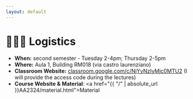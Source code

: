 ```yaml
---
layout: default
---
```


# 👷🏼‍♂️ Logistics 


- **When:** second semester - Tuesday 2-4pm; Thursday 2-5pm
- **Where:** Aula 1, Building RM018 (via castro laurenziano)
- **Classroom Website:** [classroom.google.com/c/NjYyNzIyMjc0MTU2](classroom.google.com/c/NjYyNzIyMjc0MTU2) (I will provide the access code during the lectures)
- **Course Website & Material**: <a href="{{ "/" | absolute_url }}AA2324/material.html">Material</a>